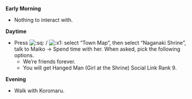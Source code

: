 **Early Morning**

- Nothing to interact with.

**Daytime**

- Press ![:sq:](https://www.powerpyx.com/wp-includes/images/smilies/square.png) / ![:x1:](https://www.powerpyx.com/wp-includes/images/smilies/x1.png) select “Town Map”, then select “Naganaki Shrine”, talk to Maiko -> Spend time with her. When asked, pick the following options.
  - We’re friends forever.
  - You will get Hanged Man (Girl at the Shrine) Social Link Rank 9.

**Evening**

- Walk with Koromaru.
